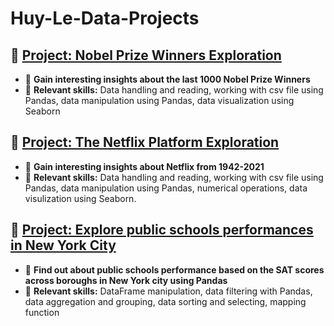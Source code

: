 # Huy-Le-Data-Projects

## 🔹 [Project: Nobel Prize Winners Exploration](./Nobel_Prize_Winners/)
- 🔗 **Gain interesting insights about the last 1000 Nobel Prize Winners**
- 🧠 **Relevant skills:**
Data handling and reading, working with csv file using Pandas, data manipulation using Pandas, data visualization using Seaborn

## 🔹 [Project: The Netflix Platform Exploration](./Netflix_movies/)
- 🔗 **Gain interesting insights about Netflix from 1942-2021**
- 🧠 **Relevant skills:**
Data handling and reading, working with csv file using Pandas, data manipulation using Pandas, numerical operations, data visulization using Seaborn.

## 🔹 [Project: Explore public schools performances in New York City](./NYC_Public_Schools_Tests/)
- 🔗 **Find out about public schools performance based on the SAT scores across boroughs in New York city using Pandas**
- 🧠 **Relevant skills:**
DataFrame manipulation, data filtering with Pandas, data aggregation and grouping, data sorting and selecting, mapping function
